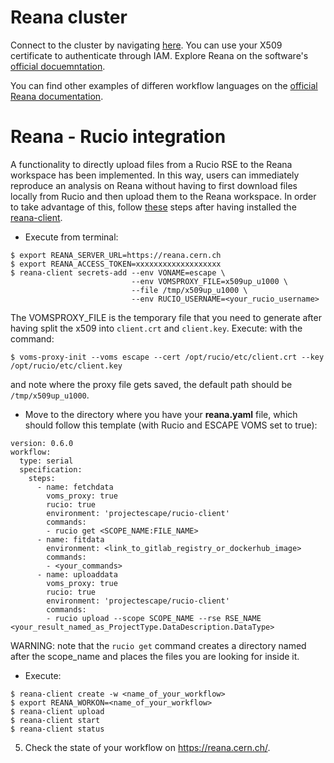 # Reana cluster

Connect to the cluster by navigating [here](reana.cern.ch). You can use your X509 certificate to authenticate through IAM. 
Explore Reana on the software's [official docuemntation](https://docs.reana.io/). 

You can find other examples of differen workflow languages on the [official Reana documentation](https://docs.reana.io/advanced-usage/access-control/rucio/).



# Reana - Rucio integration

A functionality to directly upload files from a Rucio RSE to the Reana workspace has been implemented. In this way, users can immediately reproduce an analysis on Reana without having to first download files locally from Rucio and then upload them to the Reana workspace. 
In order to take advantage of this, follow [these](https://docs.reana.io/advanced-usage/access-control/rucio/) steps after having installed the [reana-client](https://docs.reana.io/getting-started/first-example/). 


- Execute from terminal:


```
$ export REANA_SERVER_URL=https://reana.cern.ch
$ export REANA_ACCESS_TOKEN=xxxxxxxxxxxxxxxxxxx
$ reana-client secrets-add --env VONAME=escape \
                           --env VOMSPROXY_FILE=x509up_u1000 \
                           --file /tmp/x509up_u1000 \
                           --env RUCIO_USERNAME=<your_rucio_username>
```
The VOMSPROXY_FILE is the temporary file that you need to generate after having split the x509 into `client.crt` and `client.key`. Execute: with the command:

```
$ voms-proxy-init --voms escape --cert /opt/rucio/etc/client.crt --key /opt/rucio/etc/client.key
```
and note where the proxy file gets saved, the default path should be `/tmp/x509up_u1000`. 

- Move to the directory where you have your **reana.yaml** file, which should follow this template (with Rucio and ESCAPE VOMS set to true): 

```
version: 0.6.0
workflow:
  type: serial
  specification:
    steps:
      - name: fetchdata
        voms_proxy: true
        rucio: true
        environment: 'projectescape/rucio-client'
        commands:
        - rucio get <SCOPE_NAME:FILE_NAME>
      - name: fitdata
        environment: <link_to_gitlab_registry_or_dockerhub_image>
        commands:
        - <your_commands>
      - name: uploaddata
        voms_proxy: true
        rucio: true
        environment: 'projectescape/rucio-client'
        commands:
        - rucio upload --scope SCOPE_NAME --rse RSE_NAME <your_result_named_as_ProjectType.DataDescription.DataType>
```
WARNING: note that the `rucio get` command creates a directory named after the scope_name and places the files you are looking for inside it. 

- Execute:
```
$ reana-client create -w <name_of_your_workflow>
$ export REANA_WORKON=<name_of_your_workflow>
$ reana-client upload         
$ reana-client start      
$ reana-client status
```
5. Check the state of your workflow on https://reana.cern.ch/. 
